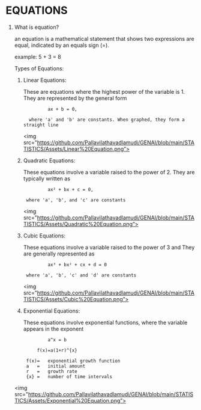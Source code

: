 # EQUATIONS 

1. What is equation?

    an equation is a mathematical statement that shows two expressions are equal, indicated by an equals sign (=).

    example: 5 + 3 = 8

    Types of Equations: 
    
    1. Linear Equations: 
        
        These are equations where the highest power of the variable is 1. 
        They are represented by the general form 
                
                    ax + b = 0,
             
             where 'a' and 'b' are constants. When graphed, they form a straight line

        <img src="https://github.com/Pallavilathavadlamudi/GENAI/blob/main/STATISTICS/Assets/Linear%20Equation.png”>

    2. Quadratic Equations: 
        
        These equations involve a variable raised to the power of 2. 
        They are typically written as 
        
                    ax² + bx + c = 0, 
            
            where 'a', 'b', and 'c' are constants

            
        <img src="https://github.com/Pallavilathavadlamudi/GENAI/blob/main/STATISTICS/Assets/Quadratic%20Equation.png”>

    3. Cubic Equations: 
        
        These equations involve a variable raised to the power of 3 and 
        They are generally represented as 
            
                    ax³ + bx² + cx + d = 0
            
            where 'a', 'b', 'c' and 'd' are constants

        <img src="https://github.com/Pallavilathavadlamudi/GENAI/blob/main/STATISTICS/Assets/Cubic%20Equation.png”>
        

    4. Exponential Equations: 
    
        These equations involve exponential functions, 
        where the variable appears in the exponent 
                   
                    a^x = b

                f(x)=a(1+r)^{x}

            f(x)=	exponential growth function
            a	=	initial amount
            r	=	growth rate
            {x}	=	number of time intervals        

    <img src="https://github.com/Pallavilathavadlamudi/GENAI/blob/main/STATISTICS/Assets/Exponential%20Equation.png”>